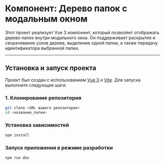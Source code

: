 # Компонент: Дерево папок с модальным окном

Этот проект реализует Vue 3 компонент, который позволяет отображать дерево папок внутри модального окна. Он поддерживает раскрытие и сворачивание узлов дерева, выделение одной папки, а также передачу идентификатора выбранной папки.

---

## Установка и запуск проекта

Проект был создан с использованием [Vue 3](https://vuejs.org/) и [Vite](https://vitejs.dev/). Для запуска выполните следующие шаги:

### 1. Клонирование репозитория

```bash
git clone <URL вашего репозитория>
cd <название_папки>
```

### Установка зависимостей

```bash
npm install
```

### Запуск приложения в режиме разработки
```bash
npm run dev
```
